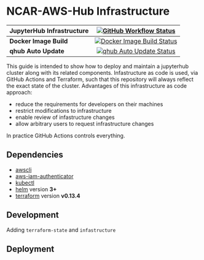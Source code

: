 # NCAR-AWS-Hub Infrastructure

| JupyterHub Infrastructure |    [![GitHub Workflow Status][jhub-infra-badge]][jhub-infra-link]     |
| :------------------------ | :-------------------------------------------------------------------: |
| **Docker Image Build**    | [![Docker Image Build Status][docker-build-badge]][docker-build-link] |
| **qhub Auto Update**      |   [![qhub Auto Update Status][qhub-update-badge]][qhub-update-link]   |

This guide is intended to show how to deploy and maintain a jupyterhub
cluster along with its related components. Infastructure as code is
used, via GitHub Actions and Terraform, such that this repository will
always reflect the exact state of the cluster. Advantages of this
infrastructure as code approach:

- reduce the requirements for developers on their machines
- restrict modifications to infrastructure
- enable review of infastructure changes
- allow arbitrary users to request infrastructure changes

In practice GitHub Actions controls everything.

## Dependencies

- [awscli](https://docs.aws.amazon.com/cli/latest/userguide/cli-chap-install.html)
- [aws-iam-authenticator](https://docs.aws.amazon.com/eks/latest/userguide/install-aws-iam-authenticator.html)
- [kubectl](https://kubernetes.io/docs/tasks/tools/install-kubectl/)
- [helm](https://helm.sh/) version **3+**
- [terraform](https://www.terraform.io/downloads.html) version **v0.13.4**

## Development

Adding `terraform-state` and `infastructure`

## Deployment

[jhub-infra-badge]: https://img.shields.io/github/workflow/status/NCAR/ncar-aws-binder/Jupyterhub%20Infrastructure?label=deploy&logo=terraform&style=for-the-badge
[jhub-infra-link]: TODO
[docker-build-badge]: https://img.shields.io/github/workflow/status/NCAR/ncar-aws-binder/Docker%20Image%20Build?logo=docker&style=for-the-badge
[docker-build-link]: TODO
[qhub-update-badge]: https://img.shields.io/github/workflow/status/NCAR/ncar-aws-binder/qhub%20auto%20update?label=qhub-update&style=for-the-badge
[qhub-update-link]: TODO
